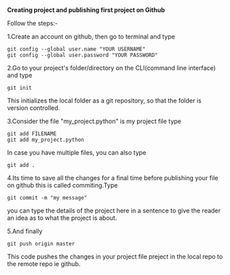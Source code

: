 
**Creating project and publishing first project on Github**

Follow the steps:-

1.Create an account on github, then go to terminal and type
```
git config --global user.name "YOUR USERNAME"
git config --global user.password "YOUR PASSWORD"
```

2.Go to your project's folder/directory on the CLI(command line interface) and type
```
git init
```
This initializes the local folder as a git repository, so that the folder is version controlled.

3.Consider the file "my_project.python" is my project file type
```
git add FILENAME
git add my_project.python
```
In case you have multiple files, you can also type 
```
git add . 
```

4.Its time to save all the changes for a final time before publishing your file on github this is called commiting.Type
```
git commit -m "my message"
```
you can type the details of the project here in a sentence to give the reader an idea as to what the project is about.

5.And finally
```
git push origin master
```
This code pushes the changes in your project file preject in the local repo to the remote repo ie github.

